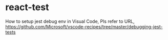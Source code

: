 # react-test

How to setup jest debug env in Visual Code,
Pls refer to URL, https://github.com/Microsoft/vscode-recipes/tree/master/debugging-jest-tests